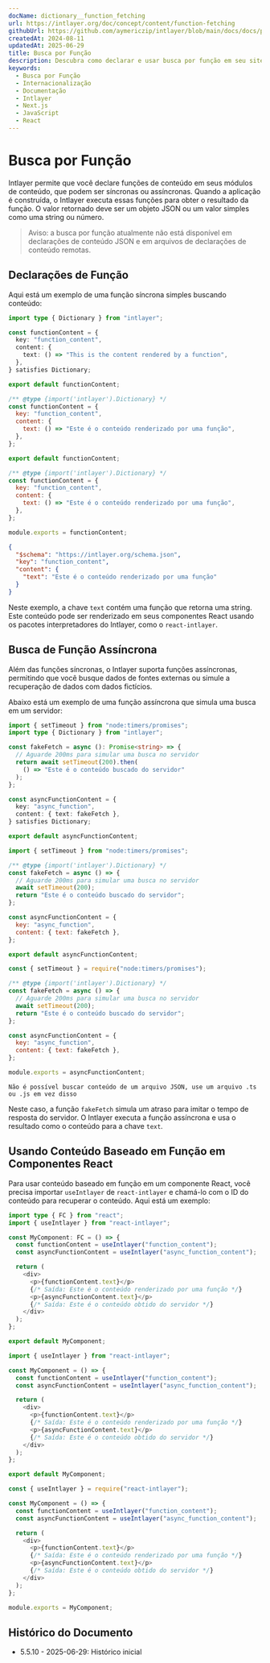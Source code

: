 ```yaml
---
docName: dictionary__function_fetching
url: https://intlayer.org/doc/concept/content/function-fetching
githubUrl: https://github.com/aymericzip/intlayer/blob/main/docs/docs/pt/dictionary/function_fetching.md
createdAt: 2024-08-11
updatedAt: 2025-06-29
title: Busca por Função
description: Descubra como declarar e usar busca por função em seu site multilíngue. Siga os passos nesta documentação online para configurar seu projeto em poucos minutos.
keywords:
  - Busca por Função
  - Internacionalização
  - Documentação
  - Intlayer
  - Next.js
  - JavaScript
  - React
---
```


# Busca por Função

Intlayer permite que você declare funções de conteúdo em seus módulos de conteúdo, que podem ser síncronas ou assíncronas. Quando a aplicação é construída, o Intlayer executa essas funções para obter o resultado da função. O valor retornado deve ser um objeto JSON ou um valor simples como uma string ou número.

> Aviso: a busca por função atualmente não está disponível em declarações de conteúdo JSON e em arquivos de declarações de conteúdo remotas.

## Declarações de Função

Aqui está um exemplo de uma função síncrona simples buscando conteúdo:

```typescript fileName="**/*.content.ts" contentDeclarationFormat="typescript"
import type { Dictionary } from "intlayer";

const functionContent = {
  key: "function_content",
  content: {
    text: () => "This is the content rendered by a function",
  },
} satisfies Dictionary;

export default functionContent;
```

```javascript fileName="**/*.content.mjs" contentDeclarationFormat="esm"
/** @type {import('intlayer').Dictionary} */
const functionContent = {
  key: "function_content",
  content: {
    text: () => "Este é o conteúdo renderizado por uma função",
  },
};

export default functionContent;
```

```javascript fileName="**/*.content.cjs" contentDeclarationFormat="commonjs"
/** @type {import('intlayer').Dictionary} */
const functionContent = {
  key: "function_content",
  content: {
    text: () => "Este é o conteúdo renderizado por uma função",
  },
};

module.exports = functionContent;
```

```json fileName="**/*.content.json" contentDeclarationFormat="json"
{
  "$schema": "https://intlayer.org/schema.json",
  "key": "function_content",
  "content": {
    "text": "Este é o conteúdo renderizado por uma função"
  }
}
```

Neste exemplo, a chave `text` contém uma função que retorna uma string. Este conteúdo pode ser renderizado em seus componentes React usando os pacotes interpretadores do Intlayer, como o `react-intlayer`.

## Busca de Função Assíncrona

Além das funções síncronas, o Intlayer suporta funções assíncronas, permitindo que você busque dados de fontes externas ou simule a recuperação de dados com dados fictícios.

Abaixo está um exemplo de uma função assíncrona que simula uma busca em um servidor:

```typescript fileName="**/*.content.ts" contentDeclarationFormat="typescript"
import { setTimeout } from "node:timers/promises";
import type { Dictionary } from "intlayer";

const fakeFetch = async (): Promise<string> => {
  // Aguarde 200ms para simular uma busca no servidor
  return await setTimeout(200).then(
    () => "Este é o conteúdo buscado do servidor"
  );
};

const asyncFunctionContent = {
  key: "async_function",
  content: { text: fakeFetch },
} satisfies Dictionary;

export default asyncFunctionContent;
```

```javascript fileName="**/*.content.mjs" contentDeclarationFormat="esm"
import { setTimeout } from "node:timers/promises";

/** @type {import('intlayer').Dictionary} */
const fakeFetch = async () => {
  // Aguarde 200ms para simular uma busca no servidor
  await setTimeout(200);
  return "Este é o conteúdo buscado do servidor";
};

const asyncFunctionContent = {
  key: "async_function",
  content: { text: fakeFetch },
};

export default asyncFunctionContent;
```

```javascript fileName="**/*.content.cjs" contentDeclarationFormat="commonjs"
const { setTimeout } = require("node:timers/promises");

/** @type {import('intlayer').Dictionary} */
const fakeFetch = async () => {
  // Aguarde 200ms para simular uma busca no servidor
  await setTimeout(200);
  return "Este é o conteúdo buscado do servidor";
};

const asyncFunctionContent = {
  key: "async_function",
  content: { text: fakeFetch },
};

module.exports = asyncFunctionContent;
```

```plaintext fileName="**/*.content.json" contentDeclarationFormat="json"
Não é possível buscar conteúdo de um arquivo JSON, use um arquivo .ts ou .js em vez disso
```

Neste caso, a função `fakeFetch` simula um atraso para imitar o tempo de resposta do servidor. O Intlayer executa a função assíncrona e usa o resultado como o conteúdo para a chave `text`.

## Usando Conteúdo Baseado em Função em Componentes React

Para usar conteúdo baseado em função em um componente React, você precisa importar `useIntlayer` de `react-intlayer` e chamá-lo com o ID do conteúdo para recuperar o conteúdo. Aqui está um exemplo:

```typescript fileName="**/*.jsx" codeFormat="typescript"
import type { FC } from "react";
import { useIntlayer } from "react-intlayer";

const MyComponent: FC = () => {
  const functionContent = useIntlayer("function_content");
  const asyncFunctionContent = useIntlayer("async_function_content");

  return (
    <div>
      <p>{functionContent.text}</p>
      {/* Saída: Este é o conteúdo renderizado por uma função */}
      <p>{asyncFunctionContent.text}</p>
      {/* Saída: Este é o conteúdo obtido do servidor */}
    </div>
  );
};

export default MyComponent;
```

```javascript fileName="**/*.mjx" codeFormat="esm"
import { useIntlayer } from "react-intlayer";

const MyComponent = () => {
  const functionContent = useIntlayer("function_content");
  const asyncFunctionContent = useIntlayer("async_function_content");

  return (
    <div>
      <p>{functionContent.text}</p>
      {/* Saída: Este é o conteúdo renderizado por uma função */}
      <p>{asyncFunctionContent.text}</p>
      {/* Saída: Este é o conteúdo obtido do servidor */}
    </div>
  );
};

export default MyComponent;
```

```javascript fileName="**/*.cjs" codeFormat="commonjs"
const { useIntlayer } = require("react-intlayer");

const MyComponent = () => {
  const functionContent = useIntlayer("function_content");
  const asyncFunctionContent = useIntlayer("async_function_content");

  return (
    <div>
      <p>{functionContent.text}</p>
      {/* Saída: Este é o conteúdo renderizado por uma função */}
      <p>{asyncFunctionContent.text}</p>
      {/* Saída: Este é o conteúdo obtido do servidor */}
    </div>
  );
};

module.exports = MyComponent;
```

## Histórico do Documento

- 5.5.10 - 2025-06-29: Histórico inicial
